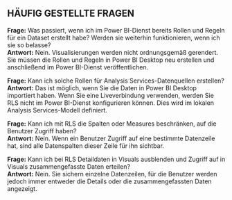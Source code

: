 ## <a name="faq"></a>HÄUFIG GESTELLTE FRAGEN
**Frage:** Was passiert, wenn ich im Power BI-Dienst bereits Rollen und Regeln für ein Dataset erstellt habe? Werden sie weiterhin funktionieren, wenn ich sie so belasse?  
**Antwort:** Nein. Visualisierungen werden nicht ordnungsgemäß gerendert. Sie müssen die Rollen und Regeln in Power BI Desktop neu erstellen und anschließend im Power BI-Dienst veröffentlichen.

**Frage:** Kann ich solche Rollen für Analysis Services-Datenquellen erstellen?  
**Antwort:** Das ist möglich, wenn Sie die Daten in Power BI Desktop importiert haben. Wenn Sie eine Liveverbindung verwenden, werden Sie RLS nicht im Power BI-Dienst konfigurieren können. Dies wird im lokalen Analysis Services-Modell definiert.

**Frage:** Kann ich mit RLS die Spalten oder Measures beschränken, auf die Benutzer Zugriff haben?  
**Antwort:** Nein. Wenn ein Benutzer Zugriff auf eine bestimmte Datenzeile hat, sind alle Datenspalten dieser Zeile für ihn sichtbar.

**Frage:** Kann ich bei RLS Detaildaten in Visuals ausblenden und Zugriff auf in Visuals zusammengefasste Daten erteilen?  
**Antwort:** Nein. Sie sichern einzelne Datenzeilen, für die Benutzer werden jedoch immer entweder die Details oder die zusammengefassten Daten angezeigt.

